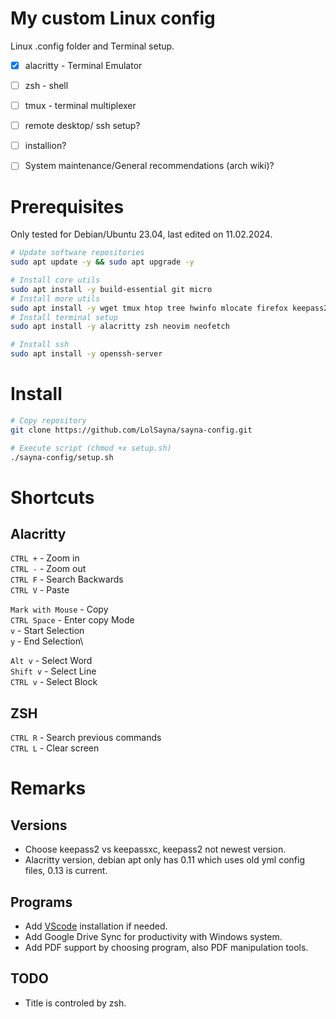 # My custom Linux config

Linux .config folder and Terminal setup.

- [x] alacritty - Terminal Emulator
- [ ] zsh - shell
- [ ] tmux - terminal multiplexer

- [ ] remote desktop/ ssh setup?
- [ ] installion?
- [ ] System maintenance/General recommendations (arch wiki)?

# Prerequisites

Only tested for Debian/Ubuntu 23.04, last edited on 11.02.2024.
```bash
# Update software repositories
sudo apt update -y && sudo apt upgrade -y

# Install core utils
sudo apt install -y build-essential git micro
# Install more utils
sudo apt install -y wget tmux htop tree hwinfo mlocate firefox keepass2 
# Install terminal setup
sudo apt install -y alacritty zsh neovim neofetch  

# Install ssh
sudo apt install -y openssh-server
```


# Install
```bash
# Copy repository
git clone https://github.com/LolSayna/sayna-config.git

# Execute script (chmod +x setup.sh)
./sayna-config/setup.sh
```


# Shortcuts
## Alacritty
`CTRL +` - Zoom in\
`CTRL -` - Zoom out\
`CTRL F` - Search Backwards\
`CTRL V` - Paste

`Mark with Mouse` - Copy\
`CTRL Space` - Enter copy Mode\
`v` - Start Selection\
`y` - End Selection\

`Alt v` - Select Word\
`Shift v` - Select Line\
`CTRL v` - Select Block

## ZSH
`CTRL R` - Search previous commands\
`CTRL L` - Clear screen


# Remarks
## Versions
* Choose keepass2 vs keepassxc, keepass2 not newest version.
* Alacritty version, debian apt only has 0.11 which uses old yml config files, 0.13 is current.
## Programs
* Add [VScode](https://code.visualstudio.com/docs/setup/linux) installation if needed.
* Add Google Drive Sync for productivity with Windows system.
* Add PDF support by choosing program, also PDF manipulation tools.
## TODO
* Title is controled by zsh.
